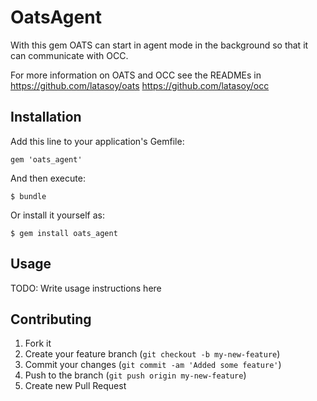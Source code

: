 # OatsAgent

With this gem OATS can start in agent mode in the background so that it can 
communicate with OCC.

For more information on OATS and OCC see the READMEs in
     https://github.com/latasoy/oats
     https://github.com/latasoy/occ

## Installation

Add this line to your application's Gemfile:

    gem 'oats_agent'

And then execute:

    $ bundle

Or install it yourself as:

    $ gem install oats_agent

## Usage

TODO: Write usage instructions here

## Contributing

1. Fork it
2. Create your feature branch (`git checkout -b my-new-feature`)
3. Commit your changes (`git commit -am 'Added some feature'`)
4. Push to the branch (`git push origin my-new-feature`)
5. Create new Pull Request
